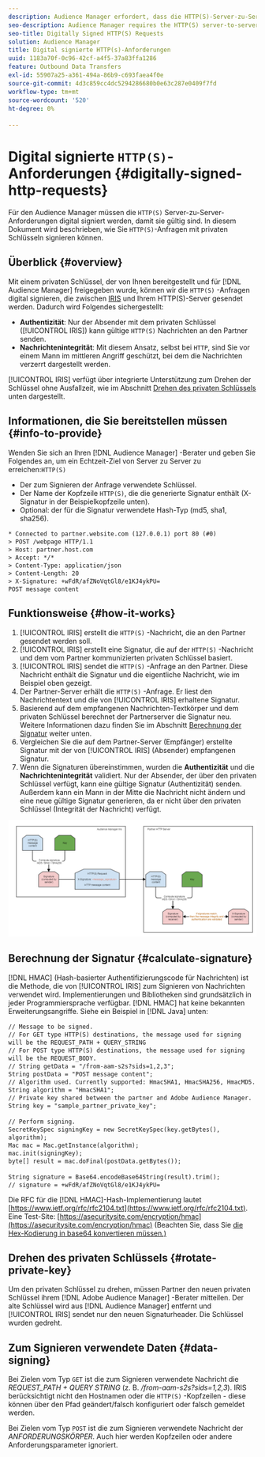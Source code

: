 ```yaml
---
description: Audience Manager erfordert, dass die HTTP(S)-Server-zu-Server-Anforderungen für ihre Gültigkeit digital signiert werden. In diesem Dokument wird beschrieben, wie Sie HTTP-Anfragen mit privaten Schlüsseln signieren können.
seo-description: Audience Manager requires the HTTP(S) server-to-server requests to be digitally signed for validity. This document describes how you can sign HTTP(S) requests with private keys.
seo-title: Digitally Signed HTTP(S) Requests
solution: Audience Manager
title: Digital signierte HTTP(s)-Anforderungen
uuid: 1183a70f-0c96-42cf-a4f5-37a83ffa1286
feature: Outbound Data Transfers
exl-id: 55907a25-a361-494a-86b9-c693faea4f0e
source-git-commit: 4d3c859cc4dc5294286680b0e63c287e0409f7fd
workflow-type: tm+mt
source-wordcount: '520'
ht-degree: 0%

---
```


# Digital signierte `HTTP(S)`-Anforderungen {#digitally-signed-http-requests}

Für den Audience Manager müssen die `HTTP(S)` Server-zu-Server-Anforderungen digital signiert werden, damit sie gültig sind. In diesem Dokument wird beschrieben, wie Sie `HTTP(S)`-Anfragen mit privaten Schlüsseln signieren können.

## Überblick {#overview}

<!-- digitally_signed_http_requests.xml -->

Mit einem privaten Schlüssel, der von Ihnen bereitgestellt und für [!DNL Audience Manager] freigegeben wurde, können wir die `HTTP(S)` -Anfragen digital signieren, die zwischen [IRIS](../../../reference/system-components/components-data-action.md#iris) und Ihrem HTTP(S)-Server gesendet werden. Dadurch wird Folgendes sichergestellt:

* **Authentizität**: Nur der Absender mit dem privaten Schlüssel ([!UICONTROL IRIS]) kann gültige `HTTP(S)` Nachrichten an den Partner senden.
* **Nachrichtenintegrität**: Mit diesem Ansatz, selbst bei `HTTP`, sind Sie vor einem Mann im mittleren Angriff geschützt, bei dem die Nachrichten verzerrt dargestellt werden.

[!UICONTROL IRIS] verfügt über integrierte Unterstützung zum Drehen der Schlüssel ohne Ausfallzeit, wie im Abschnitt [Drehen des privaten Schlüssels](../../../integration/receiving-audience-data/real-time-outbound-transfers/digitally-signed-http-requests.md#rotate-private-key) unten dargestellt.

## Informationen, die Sie bereitstellen müssen {#info-to-provide}

Wenden Sie sich an Ihren [!DNL Audience Manager] -Berater und geben Sie Folgendes an, um ein Echtzeit-Ziel von Server zu Server zu erreichen:`HTTP(S)`

* Der zum Signieren der Anfrage verwendete Schlüssel.
* Der Name der Kopfzeile `HTTP(S)`, die die generierte Signatur enthält (X-Signatur in der Beispielkopfzeile unten).
* Optional: der für die Signatur verwendete Hash-Typ (md5, sha1, sha256).

```
* Connected to partner.website.com (127.0.0.1) port 80 (#0)
> POST /webpage HTTP/1.1
> Host: partner.host.com
> Accept: */*
> Content-Type: application/json
> Content-Length: 20
> X-Signature: +wFdR/afZNoVqtGl8/e1KJ4ykPU=
POST message content
```

## Funktionsweise {#how-it-works}

1. [!UICONTROL IRIS] erstellt die `HTTP(S)` -Nachricht, die an den Partner gesendet werden soll.
1. [!UICONTROL IRIS] erstellt eine Signatur, die auf der `HTTP(S)` -Nachricht und dem vom Partner kommunizierten privaten Schlüssel basiert.
1. [!UICONTROL IRIS] sendet die `HTTP(S)` -Anfrage an den Partner. Diese Nachricht enthält die Signatur und die eigentliche Nachricht, wie im Beispiel oben gezeigt.
1. Der Partner-Server erhält die `HTTP(S)` -Anfrage. Er liest den Nachrichtentext und die von [!UICONTROL IRIS] erhaltene Signatur.
1. Basierend auf dem empfangenen Nachrichten-Textkörper und dem privaten Schlüssel berechnet der Partnerserver die Signatur neu. Weitere Informationen dazu finden Sie im Abschnitt [Berechnung der Signatur](../../../integration/receiving-audience-data/real-time-outbound-transfers/digitally-signed-http-requests.md#calculate-signature) weiter unten.
1. Vergleichen Sie die auf dem Partner-Server (Empfänger) erstellte Signatur mit der von [!UICONTROL IRIS] (Absender) empfangenen Signatur.
1. Wenn die Signaturen übereinstimmen, wurden die **Authentizität** und die **Nachrichtenintegrität** validiert. Nur der Absender, der über den privaten Schlüssel verfügt, kann eine gültige Signatur (Authentizität) senden. Außerdem kann ein Mann in der Mitte die Nachricht nicht ändern und eine neue gültige Signatur generieren, da er nicht über den privaten Schlüssel (Integrität der Nachricht) verfügt.

![](assets/iris-digitally-sign-http-request.png)

## Berechnung der Signatur {#calculate-signature}

[!DNL HMAC] (Hash-basierter Authentifizierungscode für Nachrichten) ist die Methode, die von [!UICONTROL IRIS] zum Signieren von Nachrichten verwendet wird. Implementierungen und Bibliotheken sind grundsätzlich in jeder Programmiersprache verfügbar. [!DNL HMAC] hat keine bekannten Erweiterungsangriffe. Siehe ein Beispiel in [!DNL Java] unten:

```
// Message to be signed.
// For GET type HTTP(S) destinations, the message used for signing will be the REQUEST_PATH + QUERY_STRING
// For POST type HTTP(S) destinations, the message used for signing will be the REQUEST_BODY.
// String getData = "/from-aam-s2s?sids=1,2,3";
String postData = "POST message content";
// Algorithm used. Currently supported: HmacSHA1, HmacSHA256, HmacMD5.
String algorithm = "HmacSHA1";
// Private key shared between the partner and Adobe Audience Manager.
String key = "sample_partner_private_key";
  
// Perform signing.
SecretKeySpec signingKey = new SecretKeySpec(key.getBytes(), algorithm);
Mac mac = Mac.getInstance(algorithm);
mac.init(signingKey);
byte[] result = mac.doFinal(postData.getBytes());
  
String signature = Base64.encodeBase64String(result).trim(); 
// signature = +wFdR/afZNoVqtGl8/e1KJ4ykPU=
```

Die RFC für die [!DNL HMAC]-Hash-Implementierung lautet [https://www.ietf.org/rfc/rfc2104.txt](https://www.ietf.org/rfc/rfc2104.txt). Eine Test-Site: [https://asecuritysite.com/encryption/hmac](https://asecuritysite.com/encryption/hmac) (Beachten Sie, dass Sie [die Hex-Kodierung in base64 konvertieren müssen.)](https://tomeko.net/online_tools/hex_to_base64.php?lang=en)

## Drehen des privaten Schlüssels {#rotate-private-key}

Um den privaten Schlüssel zu drehen, müssen Partner den neuen privaten Schlüssel ihrem [!DNL Adobe Audience Manager] -Berater mitteilen. Der alte Schlüssel wird aus [!DNL Audience Manager] entfernt und [!UICONTROL IRIS] sendet nur den neuen Signaturheader. Die Schlüssel wurden gedreht.

## Zum Signieren verwendete Daten {#data-signing}

Bei Zielen vom Typ `GET` ist die zum Signieren verwendete Nachricht die *REQUEST_PATH + QUERY STRING* (z. B. */from-aam-s2s?sids=1,2,3*). IRIS berücksichtigt nicht den Hostnamen oder die `HTTP(S)` -Kopfzeilen - diese können über den Pfad geändert/falsch konfiguriert oder falsch gemeldet werden.

Bei Zielen vom Typ `POST` ist die zum Signieren verwendete Nachricht der *ANFORDERUNGSKÖRPER*. Auch hier werden Kopfzeilen oder andere Anforderungsparameter ignoriert.
